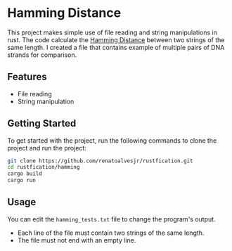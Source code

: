 # Hamming Distance

This project makes simple use of file reading and string manipulations in rust. The code calculate the [Hamming Distance](https://pt.wikipedia.org/wiki/Dist%C3%A2ncia_de_Hamming) between two strings of the same length. I created a file that contains example of multiple pairs of DNA strands for comparison.

## Features

- File reading
- String manipulation

## Getting Started

To get started with the project, run the following commands to clone the project and run the project:

```sh
git clone https://github.com/renatoalvesjr/rustfication.git
cd rustfication/hamming
cargo build
cargo run
```

## Usage

You can edit the `hamming_tests.txt` file to change the program's output.

- Each line of the file must contain two strings of the same length.
- The file must not end with an empty line.
